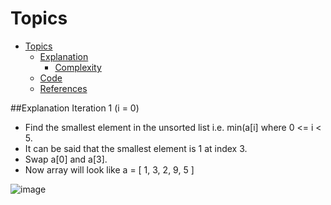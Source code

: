 # Topics
- [Topics](#Topics)
  - [Explanation](#Explanation)
    - [Complexity](#Complexity) 
  - [Code](#Code)
  - [References](#references)

##Explanation
Iteration 1 (i = 0)
* Find the smallest element in the unsorted list i.e. min(a[i] where 0 <= i < 5.
* It can be said that the smallest element is 1 at index 3.
* Swap a[0] and a[3].
* Now array will look like a = [ 1, 3, 2, 9, 5 ]

![image](https://github.com/YashAgrawal0406/JAVA-DS/assets/93816952/c789e18d-294e-4c48-b80c-be507b8ea9b8)

